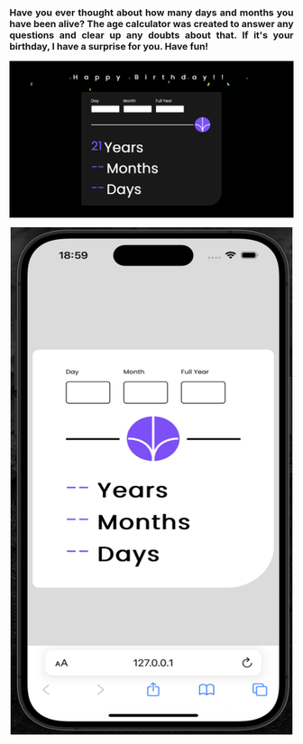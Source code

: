 <h3 align="justify">Have you ever thought about how many days and months you have been alive? The <a src="">age calculator</a> was created to answer any questions and clear up any doubts about that. If it's your birthday, I have a surprise for you. Have fun!</h3>
<div></div>
<img src="/assets/images/desktop.png">
<p align="center"><img width="500" height="900" src="/assets/images/mobile.png"></p>

